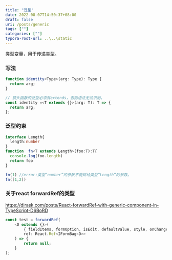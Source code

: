 ```yaml
---
title: "泛型"
date: 2022-08-07T14:50:37+08:00
draft: false
uri: /posts/generic
tags: [""]
categories: [""]
typora-root-url: ..\..\static
---
```


类型变量，用于传递类型。

### 写法

```TypeScript
function identity<Type>(arg: Type): Type {
  return arg;
}

// 箭头函数的泛型必须有extends，否则语法无法识别。
const identity =<T extends {}>(arg: T): T => {
  return arg;
};
```



### 泛型约束

```TypeScript
interface Length{
  length:number
}
function  fn<T extends Length>(foo:T):T{
  console.log(foo.length)
  return foo
}

fn(1) //error:类型“number”的参数不能赋给类型“Length”的参数。
fn([1,2])
```



### 关于react forwardRef的类型

https://dirask.com/posts/React-forwardRef-with-generic-component-in-TypeScript-D6BoRD

```TypeScript
const test = forwardRef(
    <D extends {}>(
        { fieldItems, formOption, isEdit, defaultValue, style, onChange }: IFormProp<D>,
        ref: React.Ref<IFormBag<D>>
    ) => {
        return null;
    }
);
```